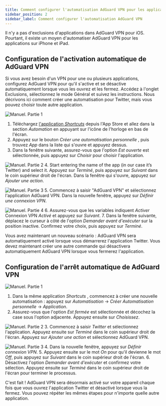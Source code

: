 ```yaml
---
title: Comment configurer l'automatisation AdGuard VPN pour les applications iPhone et iPad
sidebar_position: 2
sidebar_label: Comment configurer l'automatisation AdGuard VPN
---
```


Il n'y a pas d'exclusions d'applications dans AdGuard VPN pour iOS. Pourtant, il existe un moyen d'automatiser AdGuard VPN pour les applications sur iPhone et iPad.

## Configuration de l'activation automatique de AdGuard VPN

Si vous avez besoin d'un VPN pour une ou plusieurs applications, configurez AdGuard VPN pour qu'il s'active et se désactive automatiquement lorsque vous les ouvrez et les fermez. Accédez à l'onglet Exclusions, sélectionnez le mode Général et suivez les instructions. Nous décrivons ici comment créer une automatisation pour Twitter, mais vous pouvez choisir toute autre application.

![Manuel. Partie 1](https://cdn.adguardvpn.com/public/Adguard/Blog/VPNauto/vpn_on1_en.jpg)

1. Téléchargez [l'application *Shortcuts*](https://apps.apple.com/us/app/shortcuts/id915249334) depuis l'App Store et allez dans la section *Automation* en appuyant sur l'icône de l'horloge en bas de l'écran.
2. Appuyez sur le bouton *Créer une automatisation personnelle* , puis trouvez *App* dans la liste qui s'ouvre et appuyez dessus.
3. Dans la fenêtre suivante, assurez-vous que l'option *Est ouverte* est sélectionnée, puis appuyez sur *Choisir* pour choisir l'application.

![Manuel. Partie 2](https://cdn.adguardvpn.com/public/Adguard/Blog/VPNauto/vpn_on2_en.jpg)
4. Start entering the name of the app (in our case it’s Twitter) and select it. Appuyez sur *Terminé*, puis appuyez sur *Suivant* dans le coin supérieur droit de l'écran. Dans la fenêtre qui s'ouvre, appuyez sur *Ajouter une action*.

![Manuel. Partie 3](https://cdn.adguardvpn.com/public/Adguard/Blog/VPNauto/vpn_on3_en.jpg)
5. Commencez à saisir "AdGuard VPN" et sélectionnez l'application AdGuard VPN. Dans la nouvelle fenêtre, appuyez sur *Définir une connexion VPN*.

![Manuel. Partie 4](https://cdn.adguardvpn.com/public/Adguard/Blog/VPNauto/vpn_on4_en.jpg)
6. Assurez-vous que les variables indiquent *Activer* Connexion VPN *Activé* et appuyez sur *Suivant*.
7. Dans la fenêtre suivante, déplacez le curseur à côté de l'option *Demander avant d'exécuter* sur la position inactive. Confirmez votre choix, puis appuyez sur *Terminé*.

Vous avez maintenant un nouveau scénario : AdGuard VPN sera automatiquement activé lorsque vous démarrerez l'application Twitter. Vous devez maintenant créer une autre commande qui désactivera automatiquement AdGuard VPN lorsque vous fermerez l'application.

## Configuration de l'arrêt automatique de AdGuard VPN

![Manuel. Partie 1](https://cdn.adguardvpn.com/public/Adguard/Blog/VPNauto/vpn_off1_en.jpg)

1. Dans la même application *Shortcuts* , commencez à créer une nouvelle automatisation : appuyez sur *Automatisation* → *Créer Automatisation personnelle* → *Application*.
2. Assurez-vous que l'option *Est fermée* est sélectionnée et décochez la case sous l'option adjacente. Appuyez ensuite sur *Choisissez*.

![Manuel. Partie 2](https://cdn.adguardvpn.com/public/Adguard/Blog/VPNauto/vpn_off2_en.jpg)
3. Commencez à saisir *Twitter* et sélectionnez l'application. Appuyez ensuite sur *Terminé* dans le coin supérieur droit de l'écran. Appuyez sur *Ajouter une action* et sélectionnez AdGuard VPN.

![Manuel. Partie 3](https://cdn.adguardvpn.com/public/Adguard/Blog/VPNauto/vpn_off3_en.jpg)
4. Dans la nouvelle fenêtre, appuyez sur *Définir connexion VPN*.
5. Appuyez ensuite sur le mot *On* pour qu'il devienne le mot *Off*, puis appuyez sur *Suivant* dans le coin supérieur droit de l'écran.
6. Désactivez l'option *Demander avant d'exécuter* et confirmez votre sélection. Appuyez ensuite sur *Terminé* dans le coin supérieur droit de l'écran pour terminer le processus.

C'est fait ! AdGuard VPN sera désormais activé sur votre appareil chaque fois que vous ouvrez l'application Twitter et désactivé lorsque vous la fermez. Vous pouvez répéter les mêmes étapes pour n'importe quelle autre application.
